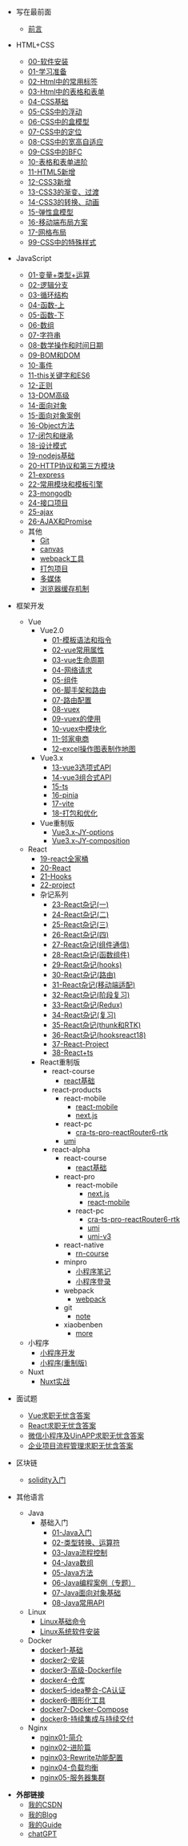 <!-- _sidebar.md -->
<!-- 网页左边的侧边栏 -->

* 写在最前面
  * [前言](README.md) <!--注意这里是相对路径-->
* HTML+CSS
  * [00-软件安装](md/HTML+CSS/00-软件安装.md)
  * [01-学习准备](md/HTML+CSS/01-学习准备.md)
  * [02-Html中的常用标签](md/HTML+CSS/02-Html中的常用标签.md)
  * [03-Html中的表格和表单](md/HTML+CSS/03-Html中的表格和表单.md)
  * [04-CSS基础](md/HTML+CSS/04-CSS基础.md)
  * [05-CSS中的浮动](md/HTML+CSS/05-CSS中的浮动.md)
  * [06-CSS中的盒模型](md/HTML+CSS/06-CSS中的盒模型.md)
  * [07-CSS中的定位](md/HTML+CSS/07-CSS中的定位.md)
  * [08-CSS中的宽高自适应](md/HTML+CSS/08-CSS中的宽高自适应.md)
  * [09-CSS中的BFC](md/HTML+CSS/09-CSS中的BFC.md)
  * [10-表格和表单进阶](md/HTML+CSS/10-表格和表单进阶.md)
  * [11-HTML5新增](md/HTML+CSS/11-HTML5新增.md)
  * [12-CSS3新增](md/HTML+CSS/12-CSS3新增.md)
  * [13-CSS3的渐变、过渡](md/HTML+CSS/13-CSS3的渐变、过渡.md)
  * [14-CSS3的转换、动画](md/HTML+CSS/14-CSS3的转换、动画.md)
  * [15-弹性盒模型](md/HTML+CSS/15-弹性盒模型.md)
  * [16-移动端布局方案](md/HTML+CSS/16-移动端布局方案.md)
  * [17-网格布局](md/HTML+CSS/17-网格布局.md)
  * [99-CSS中的特殊样式](md/HTML+CSS/99-CSS中的特殊样式.md)
* JavaScript
  * [01-变量+类型+运算](md/JavaScript/01-变量+类型+运算.md)
  * [02-逻辑分支](md/JavaScript/02-逻辑分支.md)
  * [03-循环结构](md/JavaScript/03-循环结构.md)
  * [04-函数-上](md/JavaScript/04-函数-上.md)
  * [05-函数-下](md/JavaScript/05-函数-下.md)
  * [06-数组](md/JavaScript/06-数组.md)
  * [07-字符串](md/JavaScript/07-字符串.md)
  * [08-数学操作和时间日期](md/JavaScript/08-数学操作和时间日期.md)
  * [09-BOM和DOM](md/JavaScript/09-BOM和DOM.md)
  * [10-事件](md/JavaScript/10-事件.md)
  * [11-this关键字和ES6](md/JavaScript/11-this关键字和ES6.md)
  * [12-正则](md/JavaScript/12-正则.md)
  * [13-DOM高级](md/JavaScript/13-DOM高级.md)
  * [14-面向对象](md/JavaScript/14-面向对象.md)
  * [15-面向对象案例](md/JavaScript/15-面向对象案例.md)
  * [16-Object方法](md/JavaScript/16-Object方法.md)
  * [17-闭包和继承](md/JavaScript/17-闭包和继承.md)
  * [18-设计模式](md/JavaScript/18-设计模式.md)
  * [19-nodejs基础](md/JavaScript/19-nodejs基础.md)
  * [20-HTTP协议和第三方模块](md/JavaScript/20-HTTP协议和第三方模块.md)
  * [21-express](md/JavaScript/21-express.md)
  * [22-常用模块和模板引擎](md/JavaScript/22-常用模块和模板引擎.md)
  * [23-mongodb](md/JavaScript/23-mongodb.md)
  * [24-接口项目](md/JavaScript/24-接口项目.md)
  * [25-ajax](md/JavaScript/25-ajax.md)
  * [26-AJAX和Promise](md/JavaScript/26-AJAX和Promise.md)
  * 其他
    * [Git](md/JavaScript/27-Git.md)
    * [canvas](md/JavaScript/28-canvas.md)
    * [webpack工具](md/JavaScript/webpack工具.md)
    * [打包项目](md/JavaScript/打包项目.md)
    * [多媒体](md/JavaScript/多媒体.md)
    * [浏览器缓存机制](md/JavaScript/浏览器缓存机制-笔记.md)
* 框架开发
  * Vue
    * Vue2.0
      * [01-模板语法和指令](md/框架开发/01-模板语法和指令.md)
      * [02-vue常用属性](md/框架开发/02-vue常用属性.md)
      * [03-vue生命周期](md/框架开发/03-vue生命周期.md)
      * [04-网络请求](md/框架开发/04-网络请求.md)
      * [05-组件](md/框架开发/05-组件.md)
      * [06-脚手架和路由](md/框架开发/06-脚手架和路由.md)
      * [07-路由配置](md/框架开发/07-路由配置.md)
      * [08-vuex](md/框架开发/08-vuex.md)
      * [09-vuex的使用](md/框架开发/09-vuex的使用.md)
      * [10-vuex中模块化](md/框架开发/10-vuex中模块化.md)
      * [11-邻家电商](md/框架开发/11-邻家电商.md)
      * [12-excel操作图表制作地图](md/框架开发/12-excel操作图表制作地图.md)
    * Vue3.x
      * [13-vue3选项式API](md/框架开发/13-vue3选项式API.md)
      * [14-vue3组合式API](md/框架开发/14-vue3组合式API.md)
      * [15-ts](md/框架开发/15-ts.md)
      * [16-pinia](md/框架开发/16-pinia.md)
      * [17-vite](md/框架开发/17-vite.md)
      * [18-打包和优化](md/框架开发/18-打包和优化.md)
    * Vue重制版
      * [Vue3.x-JY-options](md/框架开发/vue/Vue3.x-JY-options.md)
      * [Vue3.x-JY-composition](md/框架开发/vue/Vue3.x-JY-composition.md)
  * React
    * [19-react全家桶](md/框架开发/19-react.js.md)
    * [20-React](md/框架开发/20-React.md)
    * [21-Hooks](md/框架开发/21-Hooks.md)
    * [22-project](md/框架开发/22-project.md)
    * 杂记系列
      * [23-React杂记(一)](md/框架开发/23-React杂记（一）.md)
      * [24-React杂记(二)](md/框架开发/24-React杂记（二）.md)
      * [25-React杂记(三)](md/框架开发/25-React杂记（三）.md)
      * [26-React杂记(四)](md/框架开发/26-React杂记（四）.md)
      * [27-React杂记(组件通信)](md/框架开发/27-React杂记（组件通信）.md)
      * [28-React杂记(函数组件)](md/框架开发/28-React杂记(函数组件).md)
      * [29-React杂记(hooks)](md/框架开发/29-React杂记(hooks).md)
      * [30-React杂记(路由)](md/框架开发/30-React杂记(路由).md)
      * [31-React杂记(移动端适配)](md/框架开发/31-React杂记(移动端适配).md)
      * [32-React杂记(阶段复习)](md/框架开发/32-React杂记(阶段复习).md)
      * [33-React杂记(Redux)](md/框架开发/33-React杂记(Redux).md)
      * [34-React杂记(复习)](md/框架开发/34-React杂记(复习).md)
      * [35-React杂记(thunk和RTK)](md/框架开发/35-React杂记(thunk和RTK).md)
      * [36-React杂记(hooksreact18)](md/框架开发/36-React杂记(hooksreact18).md)
      * [37-React-Project](md/框架开发/37-React-Project.md)
      * [38-React+ts](md/框架开发/38-react+ts.md)
    * React重制版
      * react-course
        * [react基础](md/框架开发/react/react-course/react基础.md)
      * react-products
        * react-mobile
          * [react-mobile](md/框架开发/react/react-products/react-mobile/react-mobile.md)
          * [next.js](md/框架开发/react/react-products/react-mobile/next.js.md)
        * react-pc
          * [cra-ts-pro-reactRouter6-rtk](md/框架开发/react/react-products/react-pc/cra-ts-pro-reactRouter6-rtk.md)
        * [umi](md/框架开发/react/react-products/umi.md)
      * react-alpha
        * react-course
          * [react基础](md/框架开发/react/react-alpha/react-course/react基础.md)
        * react-pro
          * react-mobile
            * [next.js](md/框架开发/react/react-alpha/react-pro/react-mobile/next.js.md)
            * [react-mobile](md/框架开发/react/react-alpha/react-pro/react-mobile/react-mobile.md)
          * react-pc
            * [cra-ts-pro-reactRouter6-rtk](md/框架开发/react/react-alpha/react-pro/react-pc/cra-ts-pro-reactRouter6-rtk.md)
            * [umi](md/框架开发/react/react-alpha/react-pro/react-pc/umi.md)
            * [umi-v3](md/框架开发/react/react-alpha/react-pro/react-pc/umi-v3.md)
        * react-native
          * [rn-course](md/框架开发/react/react-alpha/react-native/rn-course.md)
        * minpro
          * [小程序笔记](md/框架开发/react/react-alpha/minpro/小程序笔记.md)
          * [小程序登录](md/框架开发/react/react-alpha/minpro/小程序登录.md)
        * webpack
          * [webpack](md/框架开发/react/react-alpha/webpack/webpack.md)
        * git
          * [note](md/框架开发/react/react-alpha/git/note.md)
        * xiaobenben
          * [more](md/框架开发/react/react-alpha/xiaobenben/more.md)
  * 小程序
    * [小程序开发](md/框架开发/40-小程序.md)
    * [小程序(重制版)](md/框架开发/41-小程序(重制版).md)
  * Nuxt
    * [Nuxt实战](md/框架开发/nuxt/Nuxt3实现哔哩哔哩移动端实战.md)
* 面试题
  * [Vue求职无忧含答案](md/面试题/Vue求职无忧含答案.md)
  * [React求职无忧含答案](md/面试题/React求职无忧含答案.md)
  * [微信小程序及UinAPP求职无忧含答案](md/面试题/微信小程序及UinAPP求职无忧含答案.md)
  * [企业项目流程管理求职无忧含答案](md/面试题/企业项目流程管理求职无忧含答案.md)
  
* 区块链
  * [solidity入门](md/Web3.0/solidity入门.md)

* 其他语言
  * Java
    * 基础入门
      * [01-Java入门](md/Java/01-Java入门.md)
      * [02-类型转换、运算符](md/Java/02-类型转换、运算符.md)
      * [03-Java流程控制](md/Java/03-Java流程控制.md)
      * [04-Java数组](md/Java/04-Java数组.md)
      * [05-Java方法](md/Java/05-Java方法.md)
      * [06-Java编程案例（专题）](md/Java/06-Java编程案例（专题）.md)
      * [07-Java面向对象基础](md/Java/07-Java面向对象基础.md)
      * [08-Java常用API](md/Java/08-Java常用API.md)
  * Linux
    * [Linux基础命令](md/Linux/Linux基础命令.md)
    * [Linux系统软件安装](md/Linux/Linux系统软件安装.md)
  * Docker
    * [docker1-基础](md/Docker/docker1-基础.md)
    * [docker2-安装](md/Docker/docker2-安装.md)
    * [docker3-高级-Dockerfile](md/Docker/docker3-高级-Dockerfile.md)
    * [docker4-仓库](md/Docker/docker4-仓库.md)
    * [docker5-idea整合-CA认证](md/Docker/docker5-idea整合%20-CA认证.md)
    * [docker6-图形化工具](md/Docker/docker6-图形化工具.md)
    * [docker7-Docker-Compose](md/Docker/docker7-Docker-Compose.md)
    * [docker8-持续集成与持续交付](md/Docker/docker8-持续集成与持续交付.md)
  * Nginx
    * [nginx01-简介](md/Nginx/nginx01-简介.md)
    * [nginx02-进阶篇](md/Nginx/nginx02-进阶篇.md)
    * [nginx03-Rewrite功能配置](md/Nginx/nginx03-Rewrite功能配置.md)
    * [nginx04-负载均衡](md/Nginx/nginx04-负载均衡.md)
    * [nginx05-服务器集群](md/Nginx/nginx05-服务器集群.md)
    

 - **外部链接**
   - [我的CSDN](https://blog.csdn.net/qq_60306931)
   - [我的Blog](https://angelxyj.gitee.io/xuxiaomo.blog/)
   - [我的Guide](https://angelxyj.gitee.io/xuxiaomo.guide/)
   - [chatGPT](https://angelxyj.gitee.io/xuxiaomo.blog/ChatGPT/)